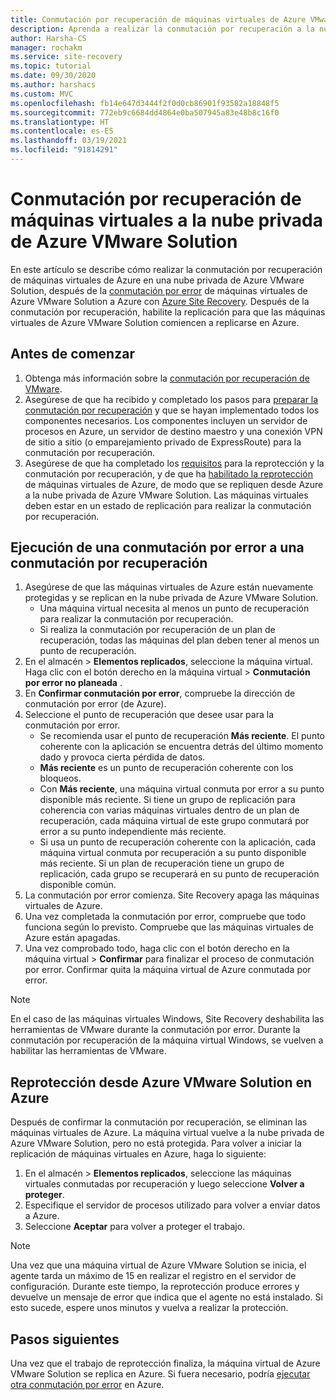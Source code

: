 ```yaml
---
title: Conmutación por recuperación de máquinas virtuales de Azure VMware Solution desde Azure con Azure Site Recovery
description: Aprenda a realizar la conmutación por recuperación a la nube privada de Azure VMware Solution después de la conmutación por error a Azure durante la recuperación ante desastres.
author: Harsha-CS
manager: rochakm
ms.service: site-recovery
ms.topic: tutorial
ms.date: 09/30/2020
ms.author: harshacs
ms.custom: MVC
ms.openlocfilehash: fb14e647d3444f2f0d0cb86901f93582a18848f5
ms.sourcegitcommit: 772eb9c6684dd4864e0ba507945a83e48b8c16f0
ms.translationtype: HT
ms.contentlocale: es-ES
ms.lasthandoff: 03/19/2021
ms.locfileid: "91814291"
---
```

# <a name="fail-back-vms-to-azure-vmware-solution-private-cloud"></a>Conmutación por recuperación de máquinas virtuales a la nube privada de Azure VMware Solution

En este artículo se describe cómo realizar la conmutación por recuperación de máquinas virtuales de Azure en una nube privada de Azure VMware Solution, después de la [conmutación por error](avs-tutorial-failover.md) de máquinas virtuales de Azure VMware Solution a Azure con [Azure Site Recovery](site-recovery-overview.md). Después de la conmutación por recuperación, habilite la replicación para que las máquinas virtuales de Azure VMware Solution comiencen a replicarse en Azure.

## <a name="before-you-start"></a>Antes de comenzar

1. Obtenga más información sobre la [conmutación por recuperación de VMware](failover-failback-overview.md#vmwarephysical-reprotectionfailback). 
2. Asegúrese de que ha recibido y completado los pasos para [preparar la conmutación por recuperación](vmware-azure-prepare-failback.md) y que se hayan implementado todos los componentes necesarios. Los componentes incluyen un servidor de procesos en Azure, un servidor de destino maestro y una conexión VPN de sitio a sitio (o emparejamiento privado de ExpressRoute) para la conmutación por recuperación.
3. Asegúrese de que ha completado los [requisitos](avs-tutorial-reprotect.md#before-you-begin) para la reprotección y la conmutación por recuperación, y de que ha [habilitado la reprotección](avs-tutorial-reprotect.md#enable-reprotection) de máquinas virtuales de Azure, de modo que se repliquen desde Azure a la nube privada de Azure VMware Solution. Las máquinas virtuales deben estar en un estado de replicación para realizar la conmutación por recuperación.




## <a name="run-a-failover-to-fail-back"></a>Ejecución de una conmutación por error a una conmutación por recuperación

1. Asegúrese de que las máquinas virtuales de Azure están nuevamente protegidas y se replican en la nube privada de Azure VMware Solution.
    - Una máquina virtual necesita al menos un punto de recuperación para realizar la conmutación por recuperación.
    - Si realiza la conmutación por recuperación de un plan de recuperación, todas las máquinas del plan deben tener al menos un punto de recuperación.
2. En el almacén > **Elementos replicados**, seleccione la máquina virtual. Haga clic con el botón derecho en la máquina virtual > **Conmutación por error no planeada** .
3. En **Confirmar conmutación por error**, compruebe la dirección de conmutación por error (de Azure).
4. Seleccione el punto de recuperación que desee usar para la conmutación por error.
    - Se recomienda usar el punto de recuperación **Más reciente**. El punto coherente con la aplicación se encuentra detrás del último momento dado y provoca cierta pérdida de datos.
    - **Más reciente** es un punto de recuperación coherente con los bloqueos.
    - Con **Más reciente**, una máquina virtual conmuta por error a su punto disponible más reciente. Si tiene un grupo de replicación para coherencia con varias máquinas virtuales dentro de un plan de recuperación, cada máquina virtual de este grupo conmutará por error a su punto independiente más reciente.
    - Si usa un punto de recuperación coherente con la aplicación, cada máquina virtual conmuta por recuperación a su punto disponible más reciente. Si un plan de recuperación tiene un grupo de replicación, cada grupo se recuperará en su punto de recuperación disponible común.
5. La conmutación por error comienza. Site Recovery apaga las máquinas virtuales de Azure.
6. Una vez completada la conmutación por error, compruebe que todo funciona según lo previsto. Compruebe que las máquinas virtuales de Azure están apagadas. 
7. Una vez comprobado todo, haga clic con el botón derecho en la máquina virtual > **Confirmar** para finalizar el proceso de conmutación por error. Confirmar quita la máquina virtual de Azure conmutada por error. 

> [!NOTE]
> En el caso de las máquinas virtuales Windows, Site Recovery deshabilita las herramientas de VMware durante la conmutación por error. Durante la conmutación por recuperación de la máquina virtual Windows, se vuelven a habilitar las herramientas de VMware. 




## <a name="reprotect-from-azure-vmware-solution-to-azure"></a>Reprotección desde Azure VMware Solution en Azure

Después de confirmar la conmutación por recuperación, se eliminan las máquinas virtuales de Azure. La máquina virtual vuelve a la nube privada de Azure VMware Solution, pero no está protegida. Para volver a iniciar la replicación de máquinas virtuales en Azure, haga lo siguiente:

1. En el almacén > **Elementos replicados**, seleccione las máquinas virtuales conmutadas por recuperación y luego seleccione **Volver a proteger**.
2. Especifique el servidor de procesos utilizado para volver a enviar datos a Azure.
3. Seleccione **Aceptar** para volver a proteger el trabajo.

> [!NOTE]
> Una vez que una máquina virtual de Azure VMware Solution se inicia, el agente tarda un máximo de 15 en realizar el registro en el servidor de configuración. Durante este tiempo, la reprotección produce errores y devuelve un mensaje de error que indica que el agente no está instalado. Si esto sucede, espere unos minutos y vuelva a realizar la protección.

## <a name="next-steps"></a>Pasos siguientes

Una vez que el trabajo de reprotección finaliza, la máquina virtual de Azure VMware Solution se replica en Azure. Si fuera necesario, podría [ejecutar otra conmutación por error](avs-tutorial-failover.md) en Azure.

